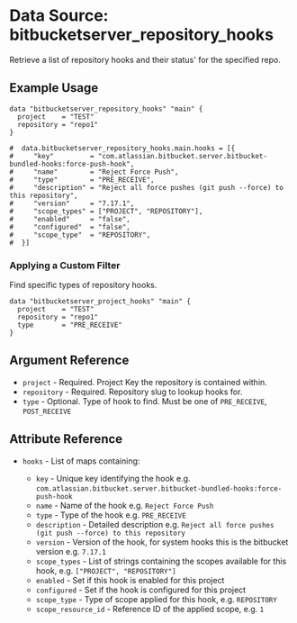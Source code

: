 # Data Source: bitbucketserver_repository_hooks

Retrieve a list of repository hooks and their status' for the specified repo.

## Example Usage

```hcl
data "bitbucketserver_repository_hooks" "main" {
  project    = "TEST"
  repository = "repo1"
}

#  data.bitbucketserver_repository_hooks.main.hooks = [{
#     "key"         = "com.atlassian.bitbucket.server.bitbucket-bundled-hooks:force-push-hook",
#     "name"        = "Reject Force Push",
#     "type"        = "PRE_RECEIVE",
#     "description" = "Reject all force pushes (git push --force) to this repository",
#     "version"     = "7.17.1",
#     "scope_types" = ["PROJECT", "REPOSITORY"],
#     "enabled"     = "false",
#     "configured"  = "false",
#     "scope_type"  = "REPOSITORY",
#  }]
```

### Applying a Custom Filter

Find specific types of repository hooks.
 
```hcl
data "bitbucketserver_project_hooks" "main" {
  project    = "TEST"
  repository = "repo1"
  type       = "PRE_RECEIVE"
}
```

## Argument Reference

* `project` - Required. Project Key the repository is contained within.
* `repository` - Required. Repository slug to lookup hooks for.
* `type` - Optional. Type of hook to find. Must be one of `PRE_RECEIVE`, `POST_RECEIVE`

## Attribute Reference

* `hooks` - List of maps containing:

    * `key` - Unique key identifying the hook e.g. `com.atlassian.bitbucket.server.bitbucket-bundled-hooks:force-push-hook`
    * `name` - Name of the hook e.g. `Reject Force Push`
    * `type` - Type of the hook e.g. `PRE_RECEIVE`
    * `description` - Detailed description e.g. `Reject all force pushes (git push --force) to this repository`
    * `version` - Version of the hook, for system hooks this is the bitbucket version e.g. `7.17.1`
    * `scope_types` - List of strings containing the scopes available for this hook, e.g. `["PROJECT", "REPOSITORY"]`
    * `enabled` - Set if this hook is enabled for this project
    * `configured` - Set if the hook is configured for this project 
    * `scope_type` - Type of scope applied for this hook, e.g. `REPOSITORY`
    * `scope_resource_id` - Reference ID of the applied scope, e.g. `1`
